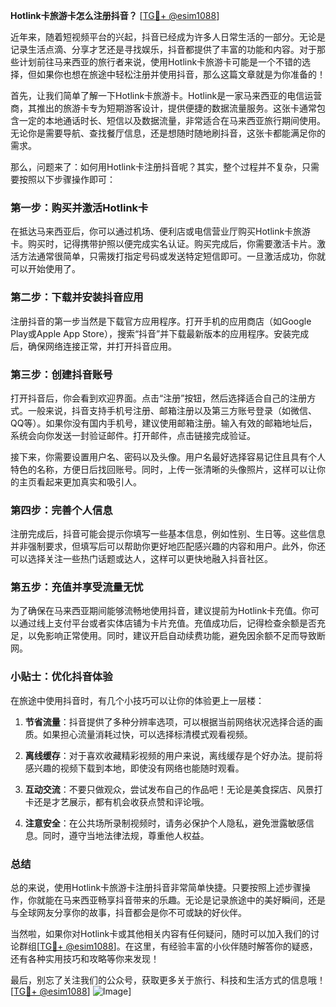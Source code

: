 **Hotlink卡旅游卡怎么注册抖音？** [[TG💪+ @esim1088](https://t.me/s/esim1088)]

近年来，随着短视频平台的兴起，抖音已经成为许多人日常生活的一部分。无论是记录生活点滴、分享才艺还是寻找娱乐，抖音都提供了丰富的功能和内容。对于那些计划前往马来西亚的旅行者来说，使用Hotlink卡旅游卡可能是一个不错的选择，但如果你也想在旅途中轻松注册并使用抖音，那么这篇文章就是为你准备的！

首先，让我们简单了解一下Hotlink卡旅游卡。Hotlink是一家马来西亚的电信运营商，其推出的旅游卡专为短期游客设计，提供便捷的数据流量服务。这张卡通常包含一定的本地通话时长、短信以及数据流量，非常适合在马来西亚旅行期间使用。无论你是需要导航、查找餐厅信息，还是想随时随地刷抖音，这张卡都能满足你的需求。

那么，问题来了：如何用Hotlink卡注册抖音呢？其实，整个过程并不复杂，只需要按照以下步骤操作即可：

### 第一步：购买并激活Hotlink卡

在抵达马来西亚后，你可以通过机场、便利店或电信营业厅购买Hotlink卡旅游卡。购买时，记得携带护照以便完成实名认证。购买完成后，你需要激活卡片。激活方法通常很简单，只需拨打指定号码或发送特定短信即可。一旦激活成功，你就可以开始使用了。

### 第二步：下载并安装抖音应用

注册抖音的第一步当然是下载官方应用程序。打开手机的应用商店（如Google Play或Apple App Store），搜索“抖音”并下载最新版本的应用程序。安装完成后，确保网络连接正常，并打开抖音应用。

### 第三步：创建抖音账号

打开抖音后，你会看到欢迎界面。点击“注册”按钮，然后选择适合自己的注册方式。一般来说，抖音支持手机号注册、邮箱注册以及第三方账号登录（如微信、QQ等）。如果你没有国内手机号，建议使用邮箱注册。输入有效的邮箱地址后，系统会向你发送一封验证邮件。打开邮件，点击链接完成验证。

接下来，你需要设置用户名、密码以及头像。用户名最好选择容易记住且具有个人特色的名称，方便日后找回账号。同时，上传一张清晰的头像照片，这样可以让你的主页看起来更加真实和吸引人。

### 第四步：完善个人信息

注册完成后，抖音可能会提示你填写一些基本信息，例如性别、生日等。这些信息并非强制要求，但填写后可以帮助你更好地匹配感兴趣的内容和用户。此外，你还可以选择关注一些热门话题或达人，这样可以更快地融入抖音社区。

### 第五步：充值并享受流量无忧

为了确保在马来西亚期间能够流畅地使用抖音，建议提前为Hotlink卡充值。你可以通过线上支付平台或者实体店铺为卡片充值。充值成功后，记得检查余额是否充足，以免影响正常使用。同时，建议开启自动续费功能，避免因余额不足而导致断网。

### 小贴士：优化抖音体验

在旅途中使用抖音时，有几个小技巧可以让你的体验更上一层楼：

1. **节省流量**：抖音提供了多种分辨率选项，可以根据当前网络状况选择合适的画质。如果担心流量消耗过快，可以选择标清模式观看视频。
   
2. **离线缓存**：对于喜欢收藏精彩视频的用户来说，离线缓存是个好办法。提前将感兴趣的视频下载到本地，即使没有网络也能随时观看。

3. **互动交流**：不要只做观众，尝试发布自己的作品吧！无论是美食探店、风景打卡还是才艺展示，都有机会收获点赞和评论哦。

4. **注意安全**：在公共场所录制视频时，请务必保护个人隐私，避免泄露敏感信息。同时，遵守当地法律法规，尊重他人权益。

### 总结

总的来说，使用Hotlink卡旅游卡注册抖音非常简单快捷。只要按照上述步骤操作，你就能在马来西亚畅享抖音带来的乐趣。无论是记录旅途中的美好瞬间，还是与全球网友分享你的故事，抖音都会是你不可或缺的好伙伴。

当然啦，如果你对Hotlink卡或其他相关内容有任何疑问，随时可以加入我们的讨论群组[[TG💪+ @esim1088](https://t.me/s/esim1088)]。在这里，有经验丰富的小伙伴随时解答你的疑惑，还有各种实用技巧和攻略等你来发现！

最后，别忘了关注我们的公众号，获取更多关于旅行、科技和生活方式的信息哦！[[TG💪+ @esim1088](https://t.me/s/esim1088)] ![Image](https://i.postimg.cc/4NQfJmqS/Snipaste-2025-05-13-00-14-12.png)]